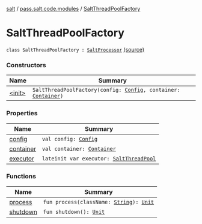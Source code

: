 [salt](../../index.md) / [pass.salt.code.modules](../index.md) / [SaltThreadPoolFactory](./index.md)

# SaltThreadPoolFactory

`class SaltThreadPoolFactory : `[`SaltProcessor`](../-salt-processor/index.md) [(source)](https://github.com/kurbaniec-tgm/salt/tree/master/code/modules/SaltThreadPool.kt#L13)

### Constructors

| Name | Summary |
|---|---|
| [&lt;init&gt;](-init-.md) | `SaltThreadPoolFactory(config: `[`Config`](../../pass.salt.code.loader.config/-config/index.md)`, container: `[`Container`](../../pass.salt.code.container/-container/index.md)`)` |

### Properties

| Name | Summary |
|---|---|
| [config](config.md) | `val config: `[`Config`](../../pass.salt.code.loader.config/-config/index.md) |
| [container](container.md) | `val container: `[`Container`](../../pass.salt.code.container/-container/index.md) |
| [executor](executor.md) | `lateinit var executor: `[`SaltThreadPool`](../-salt-thread-pool/index.md) |

### Functions

| Name | Summary |
|---|---|
| [process](process.md) | `fun process(className: `[`String`](https://kotlinlang.org/api/latest/jvm/stdlib/kotlin/-string/index.html)`): `[`Unit`](https://kotlinlang.org/api/latest/jvm/stdlib/kotlin/-unit/index.html) |
| [shutdown](shutdown.md) | `fun shutdown(): `[`Unit`](https://kotlinlang.org/api/latest/jvm/stdlib/kotlin/-unit/index.html) |
